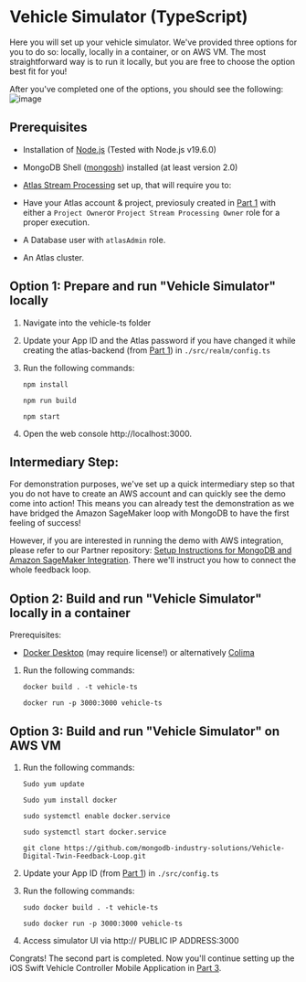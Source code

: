 # Vehicle Simulator (TypeScript)

Here you will set up your vehicle simulator. We've provided three options for you to do so: locally, locally in a container, or on AWS VM. The most straightforward way is to run it locally, but you are free to choose the option best fit for you! 

After you've completed one of the options, you should see the following: 
![image](https://github.com/mongodb-industry-solutions/Digital-Twins-With-AWS/blob/main/media/vehicle.png)

## Prerequisites

* Installation of [Node.js](https://nodejs.org/) (Tested with Node.js v19.6.0)

* MongoDB Shell ([mongosh](https://www.mongodb.com/docs/mongodb-shell/#mongodb-binary-bin.mongosh)) installed (at least version 2.0)

* [Atlas Stream Processing](https://www.mongodb.com/docs/atlas/atlas-stream-processing/tutorial/) set up, that will require you to:
* Have your Atlas account & project, previosuly created in [Part 1](https://github.com/mongodb-industry-solutions/Vehicle-Digital-Twin-Feedback-Loop/tree/feature/ReadMe/atlas-backend) with either a `Project Owner`or `Project Stream Processing Owner` role for a proper execution.

* A Database user with `atlasAdmin` role.

* An Atlas cluster.



## Option 1: Prepare and run "Vehicle Simulator" locally

1. Navigate into the vehicle-ts folder 
2. Update your App ID and the Atlas password if you have changed it while creating the atlas-backend (from [Part 1](https://github.com/mongodb-industry-solutions/Digital-Twins-With-AWS/blob/main/atlas-backend/README.md)) in `./src/realm/config.ts`
3. Run the following commands: 
      
      `npm install`
      
      `npm run build`
      
      `npm start`
4. Open the web console http://localhost:3000. 

## Intermediary Step:
For demonstration purposes, we've set up a quick intermediary step so that you do not have to create an AWS account and can quickly see the demo come into action! This means you can already test the demonstration as we have bridged the Amazon SageMaker loop with MongoDB to have the first feeling of success!  

However, if you are interested in running the demo with AWS integration, please refer to our Partner repository: [Setup Instructions for MongoDB and Amazon SageMaker Integration](https://github.com/mongodb-partners/Vehicle-Digital-Twin-Solution). There we'll instruct you how to connect the whole feedback loop. 

## Option 2: Build and run "Vehicle Simulator" locally in a container

Prerequisites:
- [Docker Desktop](https://www.docker.com/) (may require license!) or alternatively [Colima](https://github.com/abiosoft/colima)

1. Run the following commands: 
    
    `docker build . -t vehicle-ts`
    
    `docker run -p 3000:3000 vehicle-ts`

## Option 3: Build and run "Vehicle Simulator" on AWS VM

1. Run the following commands: 
      
      `Sudo yum update`
      
      `Sudo yum install docker`
      
      `sudo systemctl enable docker.service`

      `sudo systemctl start docker.service`

      `git clone https://github.com/mongodb-industry-solutions/Vehicle-Digital-Twin-Feedback-Loop.git`
2. Update your App ID (from [Part 1](https://github.com/mongodb-industry-solutions/Digital-Twins-With-AWS/blob/main/atlas-backend/README.md)) in `./src/config.ts`
3. Run the following commands:

      `sudo docker build . -t vehicle-ts`
      
      `sudo docker run -p 3000:3000 vehicle-ts`
4. Access simulator UI via http:// PUBLIC IP ADDRESS:3000

Congrats! The second part is completed. Now you'll continue setting up the iOS Swift Vehicle Controller Mobile Application in [Part 3](https://github.com/mongodb-industry-solutions/Vehicle-Digital-Twin-Feedback-Loop/tree/feature/ReadMe/mobile-swift).
